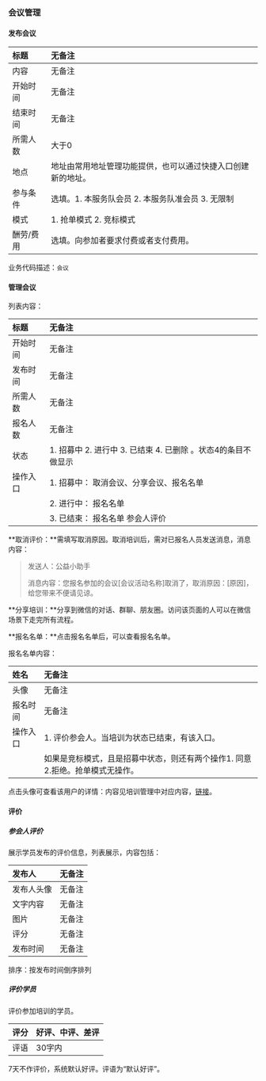 ### 会议管理

#### 发布会议

| 标题 | 无备注 |
| :--- | :--- |
| 内容 | 无备注 |
| 开始时间 | 无备注 |
| 结束时间 | 无备注 |
| 所需人数 | 大于0 |
| 地点 | 地址由常用地址管理功能提供，也可以通过快捷入口创建新的地址。 |
| 参与条件 | 选填。1. 本服务队会员 2. 本服务队准会员 3. 无限制 |
| 模式 | 1. 抢单模式 2. 竞标模式 |
| 酬劳/费用 | 选填。向参加者要求付费或者支付费用。 |

业务代码描述：`会议`

#### 管理会议

列表内容：

| 标题 | 无备注 |
| :--- | :--- |
| 开始时间 | 无备注 |
| 发布时间 | 无备注 |
| 所需人数 | 无备注 |
| 报名人数 | 无备注 |
| 状态 | 1. 招募中 2. 进行中 3. 已结束 4. 已删除 。状态4的条目不做显示 |
| 操作入口 | 1. 招募中： 取消会议、分享会议、报名名单 |
|  | 2. 进行中： 报名名单 |
|  | 3. 已结束： 报名名单 参会人评价 |

**取消评价：**需填写取消原因。取消培训后，需对已报名人员发送消息，消息内容：

> 发送人：公益小助手
>
> 消息内容：您报名参加的会议\[会议活动名称\]取消了，取消原因：\[原因\]，给您带来不便请见谅。

**分享培训：**分享到微信的对话、群聊、朋友圈。访问该页面的人可以在微信场景下走完所有流程。

**报名名单：**点击报名名单后，可以查看报名名单。

报名名单内容：

| 姓名 | 无备注 |
| :--- | :--- |
| 头像 | 无备注 |
| 报名时间 | 无备注 |
| 操作入口 | 1. 评价参会人。当培训为状态已结束，有该入口。 |
|  | 如果是竞标模式，且是招募中状态，则还有两个操作1. 同意 2.拒绝。抢单模式无操作。 |

点击头像可查看该用户的详情：内容见培训管理中对应内容，[链接](/pei-xun-guan-li.md)。

#### 评价

##### 参会人评价

展示学员发布的评价信息，列表展示，内容包括：

| 发布人 | 无备注 |
| :--- | :--- |
| 发布人头像 | 无备注 |
| 文字内容 | 无备注 |
| 图片 | 无备注 |
| 评分 | 无备注 |
| 发布时间 | 无备注 |

排序：按发布时间倒序排列

##### 评价学员

评价参加培训的学员。

| 评分 | 好评、中评、差评 |
| :--- | :--- |
| 评语 | 30字内 |

7天不作评价，系统默认好评。评语为“默认好评”。

